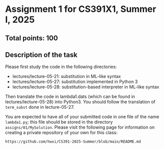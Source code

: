 # Assignment 1 for CS391X1, Summer I, 2025

## Total points: 100

## Description of the task

Please first study the code in the following directories:

- lectures/lecture-05-21: substitution in ML-like syntax
- lectures/lecture-05-27: substitution implemented in Python 3
- lectures/lecture-05-28: substitution-based interpreter in ML-like syntax

Then translate the code in lambda1.dats (which can be found in
lectures/lecture-05-28) into Python3. You should follow the
translation of `term_subst` done in lecture-05-27.

You are expected to have all of your submitted code in one file of the
name `lambda1.py`; this file should be stored in the directory
`assigns/01/MySolution`. Please visit the following page for
information on creating a private repository of your own for this
class:

```
https://github.com/hwxi/CS391-2025-Summer/blob/main/README.md
```
